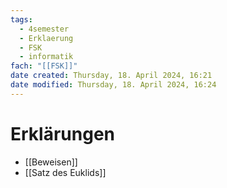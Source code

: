 ```yaml
---
tags:
  - 4semester
  - Erklaerung
  - FSK
  - informatik
fach: "[[FSK]]"
date created: Thursday, 18. April 2024, 16:21
date modified: Thursday, 18. April 2024, 16:24
---
```


# Erklärungen

- [[Beweisen]]
- [[Satz des Euklids]]